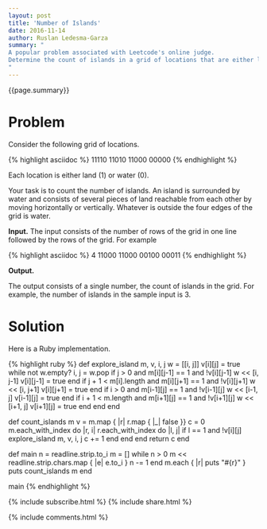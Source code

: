 ```yaml
---
layout: post
title: 'Number of Islands'
date: 2016-11-14
author: Ruslan Ledesma-Garza
summary: "
A popular problem associated with Leetcode's online judge.
Determine the count of islands in a grid of locations that are either land or water.
"
---
```


{{page.summary}}

# Problem

Consider the following grid of locations.

{% highlight asciidoc %}
11110
11010
11000
00000
{% endhighlight %}

Each location is either land (1) or water (0).

Your task is to count the number of islands.
An island is surrounded by water and consists of several pieces of
land reachable from each other by moving horizontally or vertically.
Whatever is outside the four edges of the grid is water.

**Input.**
The input consists of the number of rows of the grid in one line
followed by the rows of the grid.
For example

{% highlight asciidoc %}
4
11000
11000
00100
00011
{% endhighlight %}

**Output.**

The output consists of a single number, the count of islands in the
grid.
For example, the number of islands in the sample input is 3.

# Solution

Here is a Ruby implementation.

{% highlight ruby %}
def explore_island m, v, i, j
  w = [[i, j]]
  v[i][j] = true
  while not w.empty?
    i, j = w.pop
    if j > 0 and m[i][j-1] == 1 and !v[i][j-1]
      w << [i, j-1]
      v[i][j-1] = true
    end
    if j + 1 < m[i].length and m[i][j+1] == 1 and !v[i][j+1]
      w << [i, j+1]
      v[i][j+1] = true
    end
    if i > 0 and m[i-1][j] == 1 and !v[i-1][j]
      w << [i-1, j]
      v[i-1][j] = true
    end
    if i + 1 < m.length and m[i+1][j] == 1 and !v[i+1][j]
      w << [i+1, j]
      v[i+1][j] = true
    end
  end
end

def count_islands m
  v = m.map { |r| r.map { |_| false }}
  c = 0
  m.each_with_index do |r, i|
    r.each_with_index do |l, j|
      if l == 1 and !v[i][j]
        explore_island m, v, i, j
        c += 1
      end
    end
  end
  return c
end

def main
  n = readline.strip.to_i
  m = []
  while n > 0
    m << readline.strip.chars.map { |e| e.to_i }
    n -= 1
  end
  m.each { |r| puts "#{r}" }
  puts count_islands m
end

main
{% endhighlight %}


{% include subscribe.html %}
{% include share.html %}

{% include comments.html %}
